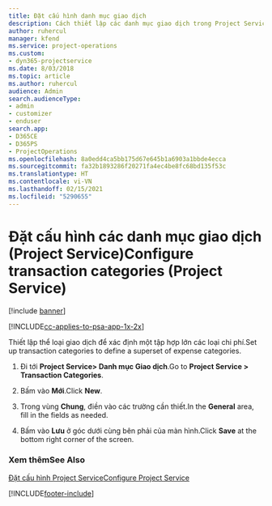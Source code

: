 ```yaml
---
title: Đặt cấu hình danh mục giao dịch
description: Cách thiết lập các danh mục giao dịch trong Project Service
author: ruhercul
manager: kfend
ms.service: project-operations
ms.custom:
- dyn365-projectservice
ms.date: 8/03/2018
ms.topic: article
ms.author: ruhercul
audience: Admin
search.audienceType:
- admin
- customizer
- enduser
search.app:
- D365CE
- D365PS
- ProjectOperations
ms.openlocfilehash: 8a0edd4ca5bb175d67e645b1a6903a1bbde4ecca
ms.sourcegitcommit: fa32b1893286f20271fa4ec4be8fc68bd135f53c
ms.translationtype: HT
ms.contentlocale: vi-VN
ms.lasthandoff: 02/15/2021
ms.locfileid: "5290655"
---
```

# <a name="configure-transaction-categories-project-service"></a><span data-ttu-id="a50cf-103">Đặt cấu hình các danh mục giao dịch (Project Service)</span><span class="sxs-lookup"><span data-stu-id="a50cf-103">Configure transaction categories (Project Service)</span></span>

[!include [banner](../includes/psa-now-project-operations.md)]

[!INCLUDE[cc-applies-to-psa-app-1x-2x](../includes/cc-applies-to-psa-app-1x-2x.md)]

<span data-ttu-id="a50cf-104">Thiết lập thể loại giao dịch để xác định một tập hợp lớn các loại chi phí.</span><span class="sxs-lookup"><span data-stu-id="a50cf-104">Set up transaction categories to define a superset of expense categories.</span></span>  
  
1.  <span data-ttu-id="a50cf-105">Đi tới **Project Service> Danh mục Giao dịch**.</span><span class="sxs-lookup"><span data-stu-id="a50cf-105">Go to **Project Service > Transaction Categories**.</span></span>  
  
2.  <span data-ttu-id="a50cf-106">Bấm vào **Mới**.</span><span class="sxs-lookup"><span data-stu-id="a50cf-106">Click **New**.</span></span>  
  
3.  <span data-ttu-id="a50cf-107">Trong vùng **Chung**, điền vào các trường cần thiết.</span><span class="sxs-lookup"><span data-stu-id="a50cf-107">In the **General** area, fill in the fields as needed.</span></span>  
  
4.  <span data-ttu-id="a50cf-108">Bấm vào **Lưu** ở góc dưới cùng bên phải của màn hình.</span><span class="sxs-lookup"><span data-stu-id="a50cf-108">Click **Save** at the bottom right corner of the screen.</span></span>  
  
### <a name="see-also"></a><span data-ttu-id="a50cf-109">Xem thêm</span><span class="sxs-lookup"><span data-stu-id="a50cf-109">See Also</span></span>  
 [<span data-ttu-id="a50cf-110">Đặt cấu hình Project Service</span><span class="sxs-lookup"><span data-stu-id="a50cf-110">Configure Project Service</span></span>](../psa/configure.md)


[!INCLUDE[footer-include](../includes/footer-banner.md)]